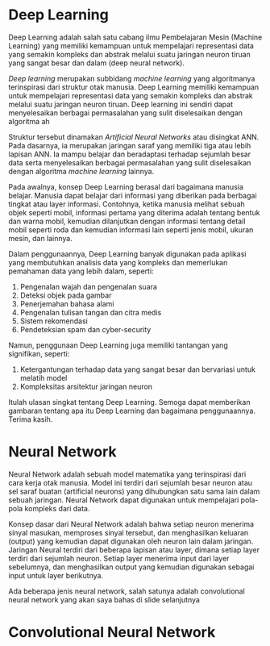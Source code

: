 # Deep Learning
Deep Learning adalah salah satu cabang ilmu Pembelajaran Mesin (Machine Learning) yang memiliki kemampuan untuk mempelajari representasi data yang semakin kompleks dan abstrak melalui suatu jaringan neuron tiruan yang sangat besar dan dalam (deep neural network).

_Deep learning_ merupakan subbidang _machine learning_ yang algoritmanya terinspirasi dari struktur otak manusia. Deep Learning memiliki kemampuan untuk mempelajari representasi data yang semakin kompleks dan abstrak melalui suatu jaringan neuron tiruan. Deep learning ini sendiri dapat menyelesaikan berbagai permasalahan yang sulit diselesaikan dengan algoritma ah

Struktur tersebut dinamakan _Artificial Neural Networks_ atau disingkat ANN. Pada dasarnya, ia merupakan jaringan saraf yang memiliki tiga atau lebih lapisan ANN. Ia mampu belajar dan beradaptasi terhadap sejumlah besar data serta menyelesaikan berbagai permasalahan yang sulit diselesaikan dengan algoritma _machine learning_ lainnya.

Pada awalnya, konsep Deep Learning berasal dari bagaimana manusia belajar. Manusia dapat belajar dari informasi yang diberikan pada berbagai tingkat atau layer informasi. Contohnya, ketika manusia melihat sebuah objek seperti mobil, informasi pertama yang diterima adalah tentang bentuk dan warna mobil, kemudian dilanjutkan dengan informasi tentang detail mobil seperti roda dan kemudian informasi lain seperti jenis mobil, ukuran mesin, dan lainnya.

Dalam penggunaannya, Deep Learning banyak digunakan pada aplikasi yang membutuhkan analisis data yang kompleks dan memerlukan pemahaman data yang lebih dalam, seperti:

1.  Pengenalan wajah dan pengenalan suara
2.  Deteksi objek pada gambar
3.  Penerjemahan bahasa alami
4.  Pengenalan tulisan tangan dan citra medis
5.  Sistem rekomendasi
6.  Pendeteksian spam dan cyber-security

Namun, penggunaan Deep Learning juga memiliki tantangan yang signifikan, seperti:

1.  Ketergantungan terhadap data yang sangat besar dan bervariasi untuk melatih model
2.  Kompleksitas arsitektur jaringan neuron

Itulah ulasan singkat tentang Deep Learning. Semoga dapat memberikan gambaran tentang apa itu Deep Learning dan bagaimana penggunaannya. Terima kasih.


# Neural Network
Neural Network adalah sebuah model matematika yang terinspirasi dari cara kerja otak manusia. Model ini terdiri dari sejumlah besar neuron atau sel saraf buatan (artificial neurons) yang dihubungkan satu sama lain dalam sebuah jaringan. Neural Network dapat digunakan untuk mempelajari pola-pola kompleks dari data.

Konsep dasar dari Neural Network adalah bahwa setiap neuron menerima sinyal masukan, memproses sinyal tersebut, dan menghasilkan keluaran (output) yang kemudian dapat digunakan oleh neuron lain dalam jaringan. Jaringan Neural terdiri dari beberapa lapisan atau layer, dimana setiap layer terdiri dari sejumlah neuron. Setiap layer menerima input dari layer sebelumnya, dan menghasilkan output yang kemudian digunakan sebagai input untuk layer berikutnya.

Ada beberapa jenis neural network, salah satunya adalah convolutional neural network yang akan saya bahas di slide selanjutnya

# Convolutional Neural Network

